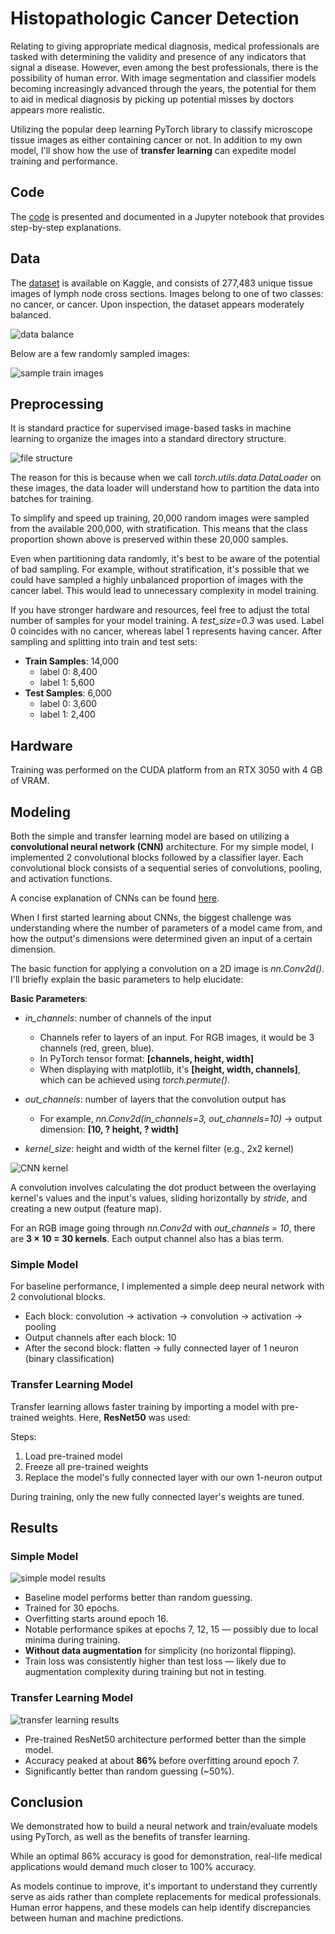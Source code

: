 # Histopathologic Cancer Detection

Relating to giving appropriate medical diagnosis, medical professionals are tasked with determining the validity and presence of any indicators that signal a disease. However, even among the best professionals, there is the possibility of human error. With image segmentation and classifier models becoming increasingly advanced through the years, the potential for them to aid in medical diagnosis by picking up potential misses by doctors appears more realistic.

Utilizing the popular deep learning PyTorch library to classify microscope tissue images as either containing cancer or not. In addition to my own model, I'll show how the use of **transfer learning** can expedite model training and performance.

## Code

The [code](https://github.com/christopherbui/machine-learning-projects/blob/main/histopathologic-cancer-detection/cancer_detection.ipynb) is presented and documented in a Jupyter notebook that provides step-by-step explanations.

## Data

The [dataset](https://www.kaggle.com/c/histopathologic-cancer-detection/data) is available on Kaggle, and consists of 277,483 unique tissue images of lymph node cross sections. Images belong to one of two classes: no cancer, or cancer. Upon inspection, the dataset appears moderately balanced.

![data balance](/img/project-images/histopathologic-cancer-detection/data_balance.png)

Below are a few randomly sampled images:

![sample train images](/img/project-images/histopathologic-cancer-detection/sample_train_images.png)

## Preprocessing

It is standard practice for supervised image-based tasks in machine learning to organize the images into a standard directory structure.

![file structure](/img/project-images/histopathologic-cancer-detection/file_structure.png)

The reason for this is because when we call *torch.utils.data.DataLoader* on these images, the data loader will understand how to partition the data into batches for training.

To simplify and speed up training, 20,000 random images were sampled from the available 200,000, with stratification. This means that the class proportion shown above is preserved within these 20,000 samples.

Even when partitioning data randomly, it's best to be aware of the potential of bad sampling. For example, without stratification, it's possible that we could have sampled a highly unbalanced proportion of images with the cancer label. This would lead to unnecessary complexity in model training.

If you have stronger hardware and resources, feel free to adjust the total number of samples for your model training. A *test_size=0.3* was used. Label 0 coincides with no cancer, whereas label 1 represents having cancer. After sampling and splitting into train and test sets:

- **Train Samples**: 14,000
  - label 0: 8,400
  - label 1: 5,600
- **Test Samples**: 6,000
  - label 0: 3,600
  - label 1: 2,400

## Hardware

Training was performed on the CUDA platform from an RTX 3050 with 4 GB of VRAM.

## Modeling

Both the simple and transfer learning model are based on utilizing a **convolutional neural network (CNN)** architecture. For my simple model, I implemented 2 convolutional blocks followed by a classifier layer. Each convolutional block consists of a sequential series of convolutions, pooling, and activation functions.

A concise explanation of CNNs can be found [here](https://poloclub.github.io/cnn-explainer/).

When I first started learning about CNNs, the biggest challenge was understanding where the number of parameters of a model came from, and how the output's dimensions were determined given an input of a certain dimension.

The basic function for applying a convolution on a 2D image is *nn.Conv2d()*. I'll briefly explain the basic parameters to help elucidate:

**Basic Parameters**:

- *in_channels*: number of channels of the input
  - Channels refer to layers of an input. For RGB images, it would be 3 channels (red, green, blue).
  - In PyTorch tensor format: **[channels, height, width]**
  - When displaying with matplotlib, it's **[height, width, channels]**, which can be achieved using *torch.permute()*.

- *out_channels*: number of layers that the convolution output has
  - For example, *nn.Conv2d(in_channels=3, out_channels=10)* → output dimension: **[10, ? height, ? width]**

- *kernel_size*: height and width of the kernel filter (e.g., 2x2 kernel)

![CNN kernel](/img/project-images/histopathologic-cancer-detection/kernel.gif)

A convolution involves calculating the dot product between the overlaying kernel's values and the input's values, sliding horizontally by *stride*, and creating a new output (feature map).

For an RGB image going through *nn.Conv2d* with *out_channels = 10*, there are **3 × 10 = 30 kernels**. Each output channel also has a bias term.

### Simple Model

For baseline performance, I implemented a simple deep neural network with 2 convolutional blocks.

- Each block: convolution → activation → convolution → activation → pooling
- Output channels after each block: 10
- After the second block: flatten → fully connected layer of 1 neuron (binary classification)

### Transfer Learning Model

Transfer learning allows faster training by importing a model with pre-trained weights. Here, **ResNet50** was used:

Steps:
1. Load pre-trained model
2. Freeze all pre-trained weights
3. Replace the model's fully connected layer with our own 1-neuron output

During training, only the new fully connected layer's weights are tuned.

## Results

### Simple Model

![simple model results](/img/project-images/histopathologic-cancer-detection/simple_results.png)

- Baseline model performs better than random guessing.
- Trained for 30 epochs.
- Overfitting starts around epoch 16.
- Notable performance spikes at epochs 7, 12, 15 — possibly due to local minima during training.
- **Without data augmentation** for simplicity (no horizontal flipping).
- Train loss was consistently higher than test loss — likely due to augmentation complexity during training but not in testing.

### Transfer Learning Model

![transfer learning results](/img/project-images/histopathologic-cancer-detection/transfer_learning_results.png)

- Pre-trained ResNet50 architecture performed better than the simple model.
- Accuracy peaked at about **86%** before overfitting around epoch 7.
- Significantly better than random guessing (~50%).

## Conclusion

We demonstrated how to build a neural network and train/evaluate models using PyTorch, as well as the benefits of transfer learning.

While an optimal 86% accuracy is good for demonstration, real-life medical applications would demand much closer to 100% accuracy.

As models continue to improve, it's important to understand they currently serve as aids rather than complete replacements for medical professionals. Human error happens, and these models can help identify discrepancies between human and machine predictions.
